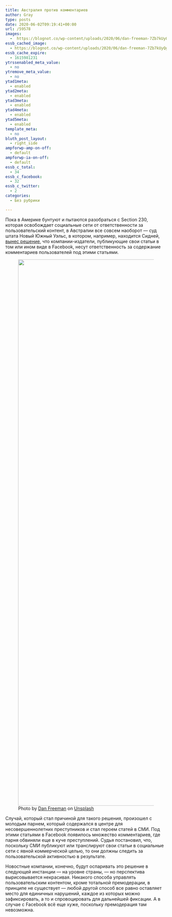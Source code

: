```yaml
---
title: Австралия против комментариев
author: Gray
type: posts
date: 2020-06-02T09:19:41+00:00
url: /59578
images:
  -  https://blognot.co/wp-content/uploads/2020/06/dan-freeman-7Zb7kUyQg1E-unsplash-scaled.jpg
essb_cached_image:
  - https://blognot.co/wp-content/uploads/2020/06/dan-freeman-7Zb7kUyQg1E-unsplash-scaled.jpg
essb_cache_expire:
  - 1615981231
ytrssenabled_meta_value:
  - no
ytremove_meta_value:
  - no
ytad1meta:
  - enabled
ytad2meta:
  - enabled
ytad3meta:
  - enabled
ytad4meta:
  - enabled
ytad5meta:
  - enabled
template_meta:
  - no
bluth_post_layout:
  - right_side
ampforwp-amp-on-off:
  - default
ampforwp-ia-on-off:
  - default
essb_c_total:
  - 34
essb_c_facebook:
  - 32
essb_c_twitter:
  - 2
categories:
  - Без рубрики

---
```








Пока в Америке бунтуют и пытаются разобраться с Section 230, которая освобождает социальные сети от ответственности за пользовательский контент, в Австралии все совсем наоборот — суд штата Новый Южный Уэльс, в котором, например, находится Сидней, <a href="https://www.wsj.com/articles/news-outlets-are-liable-for-others-facebook-comments-court-rules-11591007734?mod=tech_lead_pos3" target="_blank" rel="noreferrer noopener">вынес решение</a>, что компании-издатели, публикующие свои статьи в том или ином виде в Facebook, несут ответственность за содержание комментариев пользователей под этими статьями.

<div class="wp-block-image">
  <figure class="aligncenter size-large"><img data-attachment-id="59579" data-permalink="https://blognot.co/59578/dan-freeman-7zb7kuyqg1e-unsplash" data-orig-file="https://i1.wp.com/blognot.co/wp-content/uploads/2020/06/dan-freeman-7Zb7kUyQg1E-unsplash-scaled.jpg?fit=2560%2C1707&ssl=1" data-orig-size="2560,1707" data-comments-opened="1" data-image-meta="{&quot;aperture&quot;:&quot;0&quot;,&quot;credit&quot;:&quot;&quot;,&quot;camera&quot;:&quot;&quot;,&quot;caption&quot;:&quot;&quot;,&quot;created_timestamp&quot;:&quot;0&quot;,&quot;copyright&quot;:&quot;&quot;,&quot;focal_length&quot;:&quot;0&quot;,&quot;iso&quot;:&quot;0&quot;,&quot;shutter_speed&quot;:&quot;0&quot;,&quot;title&quot;:&quot;&quot;,&quot;orientation&quot;:&quot;0&quot;}" data-image-title="dan-freeman-7Zb7kUyQg1E-unsplash" data-image-description="" data-medium-file="https://i1.wp.com/blognot.co/wp-content/uploads/2020/06/dan-freeman-7Zb7kUyQg1E-unsplash-scaled.jpg?fit=300%2C200&ssl=1" data-large-file="https://i1.wp.com/blognot.co/wp-content/uploads/2020/06/dan-freeman-7Zb7kUyQg1E-unsplash-scaled.jpg?fit=740%2C494&ssl=1" width="2560" height="1707" src="https://i1.wp.com/blognot.co/wp-content/uploads/2020/06/dan-freeman-7Zb7kUyQg1E-unsplash-scaled.jpg?fit=740%2C494&ssl=1" alt="" class="wp-image-59579" srcset="https://i1.wp.com/blognot.co/wp-content/uploads/2020/06/dan-freeman-7Zb7kUyQg1E-unsplash-scaled.jpg?w=2560&ssl=1 2560w, https://i1.wp.com/blognot.co/wp-content/uploads/2020/06/dan-freeman-7Zb7kUyQg1E-unsplash-scaled.jpg?resize=300%2C200&ssl=1 300w, https://i1.wp.com/blognot.co/wp-content/uploads/2020/06/dan-freeman-7Zb7kUyQg1E-unsplash-scaled.jpg?resize=1024%2C683&ssl=1 1024w, https://i1.wp.com/blognot.co/wp-content/uploads/2020/06/dan-freeman-7Zb7kUyQg1E-unsplash-scaled.jpg?resize=768%2C512&ssl=1 768w, https://i1.wp.com/blognot.co/wp-content/uploads/2020/06/dan-freeman-7Zb7kUyQg1E-unsplash-scaled.jpg?resize=1536%2C1024&ssl=1 1536w, https://i1.wp.com/blognot.co/wp-content/uploads/2020/06/dan-freeman-7Zb7kUyQg1E-unsplash-scaled.jpg?resize=2048%2C1365&ssl=1 2048w, https://i1.wp.com/blognot.co/wp-content/uploads/2020/06/dan-freeman-7Zb7kUyQg1E-unsplash-scaled.jpg?resize=700%2C467&ssl=1 700w, https://i1.wp.com/blognot.co/wp-content/uploads/2020/06/dan-freeman-7Zb7kUyQg1E-unsplash-scaled.jpg?resize=800%2C533&ssl=1 800w, https://i1.wp.com/blognot.co/wp-content/uploads/2020/06/dan-freeman-7Zb7kUyQg1E-unsplash-scaled.jpg?w=1480&ssl=1 1480w, https://i1.wp.com/blognot.co/wp-content/uploads/2020/06/dan-freeman-7Zb7kUyQg1E-unsplash-scaled.jpg?w=2220&ssl=1 2220w" sizes="(max-width: 740px) 100vw, 740px" /><figcaption>Photo by <a href="https://unsplash.com/@danfreemanphoto?utm_source=unsplash&utm_medium=referral&utm_content=creditCopyText">Dan Freeman</a> on <a href="https://unsplash.com/s/photos/sydney?utm_source=unsplash&utm_medium=referral&utm_content=creditCopyText">Unsplash</a></figcaption></figure>


Случай, который стал причиной для такого решения, произошел с молодым парнем, который содержался в центре для несовершеннолетних преступников и стал героем статей в СМИ. Под этими статьями в Facebook появилось множество комментариев, где парня обвиняли еще в куче преступлений. Судья постановил, что, поскольку СМИ публикуют или транслируют свои статьи в социальные сети с явной коммерческой целью, то они должны следить за пользовательской активностью в результате.

Новостные компании, конечно, будут оспаривать это решение в следующей инстанции —&nbsp;на уровне страны, — но перспектива вырисовывается некрасивая. Никакого способа управлять пользовательским контентом, кроме тотальной премодерации, в принципе не существует — любой другой способ все равно оставляет место для единичных нарушений, каждое из которых можно зафиксировать, а то и спровоцировать для дальнейшей фиксации. А в случае с Facebook всё еще хуже, поскольку премодерация там невозможна.